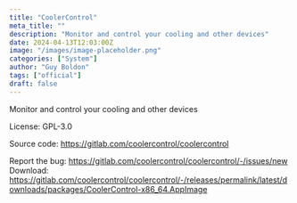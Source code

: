 ```yaml
---
title: "CoolerControl"
meta_title: ""
description: "Monitor and control your cooling and other devices"
date: 2024-04-13T12:03:00Z
image: "/images/image-placeholder.png"
categories: ["System"]
author: "Guy Boldon"
tags: ["official"]
draft: false
---
```


Monitor and control your cooling and other devices

License: GPL-3.0

Source code: https://gitlab.com/coolercontrol/coolercontrol

Report the bug: https://gitlab.com/coolercontrol/coolercontrol/-/issues/new    
Download: https://gitlab.com/coolercontrol/coolercontrol/-/releases/permalink/latest/downloads/packages/CoolerControl-x86_64.AppImage
